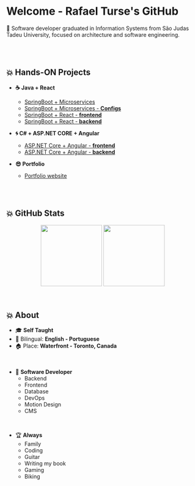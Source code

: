 # Welcome - Rafael Turse's GitHub

💬 Software developer graduated in Information Systems from São Judas Tadeu University, focused on architecture and software engineering.

<br>
<br>

##  :boom: Hands-ON Projects
- **☕ Java + React**
  - [SpringBoot + Microservices](https://github.com/rafaelturse/hands-on-java-spring-microservice)
  - [SpringBoot + Microservices - **Configs**](https://github.com/rafaelturse/hands-on-java-spring-microservice-configs)
  - [SpringBoot + React - **frontend**](https://github.com/rafaelturse/hands-on-springboot-react-school-app)
  - [SpringBoot + React - **backend**](https://github.com/rafaelturse/hands-on-springboot-react-school)

- **🌀 C# + ASP.NET CORE + Angular**
  - [ASP.NET Core + Angular - **frontend**](https://github.com/rafaelturse/hands-on-aspnetcore-angular-proagile-webapp)
  - [ASP.NET Core + Angular - **backend**](https://github.com/rafaelturse/hands-on-aspnetcore-angular-proagile)  

- **😎 Portfolio**
  - [Portfolio website](https://github.com/rafaelturse/portfolio)

<br>
<br>

##  :boom: GitHub Stats
<div align="center">
  <img height="160em"   
       align="center" src="https://github-readme-stats.vercel.app/api?username=rafaelturse&show_icons=true&theme=highcontrast&include_all_commits=true&count_private=true"
  >
  <img height="160em" 
       align="center" 
       src="https://github-readme-stats.vercel.app/api/top-langs/?username=rafaelturse&&layout=compact&hide=shell&theme=highcontrast"
  >
</div>

<br>
<br>

##  :boom: About

- :mortar_board: **Self Taught**
- :loudspeaker: Bilingual: **English - Portuguese**
- :house: Place: **Waterfront - Toronto, Canada**

<br>

- :wrench: **Software Developer**
  - Backend
  - Frontend
  - Database
  - DevOps
  - Motion Design
  - CMS

<br>

- :trophy: **Always** 
  - Family
  - Coding
  - Guitar
  - Writing my book
  - Gaming
  - Biking
